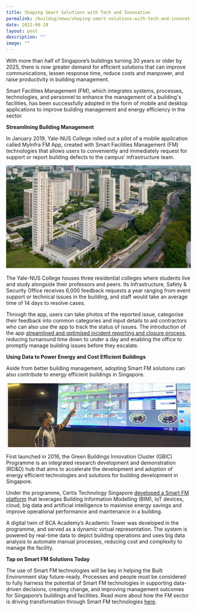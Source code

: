 ```yaml
---
title: Shaping Smart Solutions with Tech and Innovation
permalink: /buildsg/news/shaping-smart-solutions-with-tech-and-innovation/
date: 2022-09-10
layout: post
description: ""
image: ""
---
```

With more than half of Singapore’s buildings turning 30 years or older by 2025, there is now greater demand for efficient solutions that can improve communications, lessen response time, reduce costs and manpower, and raise productivity in building management. 

Smart Facilities Management (FM), which integrates systems, processes, technologies, and personnel to enhance the management of a building's facilities, has been successfully adopted in the form of mobile and desktop applications to improve building management and energy efficiency in the sector.

**Streamlining Building Management**

In January 2019, Yale-NUS College rolled out a pilot of a mobile application called MyInfra FM App, created with Smart Facilities Management (FM) technologies that allows users to conveniently and immediately request for support or report building defects to the campus’ infrastructure team.

![](/images/n1.png)


The Yale-NUS College houses three residential colleges where students live and study alongside their professors and peers. Its Infrastructure, Safety & Security Office receives 6,000 feedback requests a year ranging from event support or technical issues in the building, and staff would take an average time of 14 days to resolve cases.

Through the app, users can take photos of the reported issue, categorise their feedback into common categories and input details to aid contractors who can also use the app to track the status of issues. The introduction of the app [streamlined and optimised incident reporting and closure process](https://www1.bca.gov.sg/buildsg-emag/articles/giving-buildings-a-new-lease-of-life), reducing turnaround time down to under a day and enabling the office to promptly manage building issues before they escalate.

**Using Data to Power Energy and Cost Efficient Buildings**

Aside from better building management, adopting Smart FM solutions can also contribute to energy efficient buildings in Singapore.

![Smart Integrated Facilities Management developed by Certis Technology Singapore](/images/n2.png)


First launched in 2016, the Green Buildings Innovation Cluster (GBIC) Programme is an integrated research development and demonstration (RD&D) hub that aims to accelerate the development and adoption of energy efficient technologies and solutions for building development in Singapore.

Under the programme, Certis Technology Singapore [developed a Smart FM platform](https://www.mnd.gov.sg/newsroom/speeches/view/speech-by-mos-zaqy-mohamad-at-the-6th-international-facility-management-conference) that leverages Building Information Modelling (BIM), IoT devices, cloud, big data and artificial intelligence to maximise energy savings and improve operational performance and maintenance in a building.

A digital twin of BCA Academy’s Academic Tower was developed in the programme, and served as a dynamic virtual representation. The system is powered by real-time data to depict building operations and uses big data analysis to automate manual processes, reducing cost and complexity to manage the facility.

**Tap on Smart FM Solutions Today**

The use of Smart FM technologies will be key in helping the Built Environment stay future-ready. Processes and people must be considered to fully harness the potential of Smart FM technologies in supporting data-driven decisions, creating change, and improving management outcomes for Singapore’s buildings and facilities. Read more about how the FM sector is driving transformation through Smart FM technologies [here](https://www1.bca.gov.sg/buildsg/facilities-management-fm/smart-facilities-management-fm).